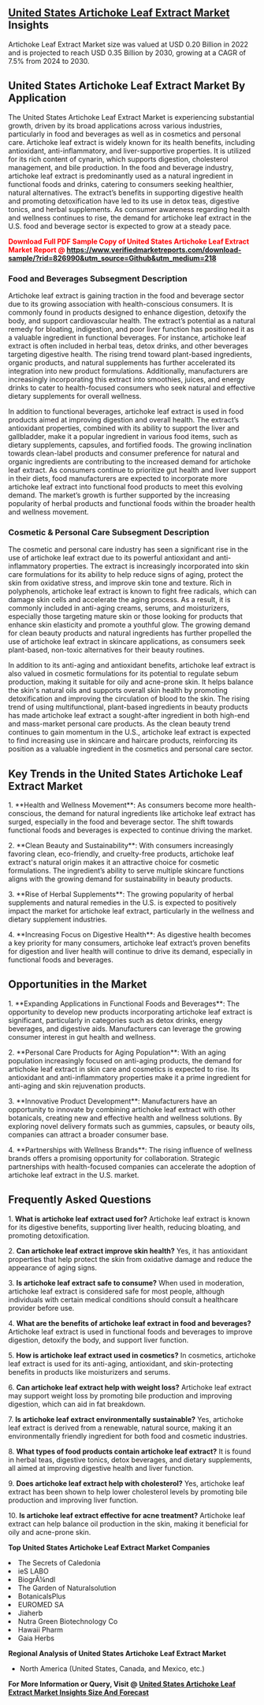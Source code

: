 <h2><a href="https://www.verifiedmarketreports.com/download-sample/?rid=826990&amp;utm_source=Github&amp;utm_medium=218" target="_blank">United States Artichoke Leaf Extract Market</a> Insights</h2><p>Artichoke Leaf Extract Market size was valued at USD 0.20 Billion in 2022 and is projected to reach USD 0.35 Billion by 2030, growing at a CAGR of 7.5% from 2024 to 2030.</p><p><h2>United States Artichoke Leaf Extract Market By Application</h2> <p>The United States Artichoke Leaf Extract Market is experiencing substantial growth, driven by its broad applications across various industries, particularly in food and beverages as well as in cosmetics and personal care. Artichoke leaf extract is widely known for its health benefits, including antioxidant, anti-inflammatory, and liver-supportive properties. It is utilized for its rich content of cynarin, which supports digestion, cholesterol management, and bile production. In the food and beverage industry, artichoke leaf extract is predominantly used as a natural ingredient in functional foods and drinks, catering to consumers seeking healthier, natural alternatives. The extract’s benefits in supporting digestive health and promoting detoxification have led to its use in detox teas, digestive tonics, and herbal supplements. As consumer awareness regarding health and wellness continues to rise, the demand for artichoke leaf extract in the U.S. food and beverage sector is expected to grow at a steady pace. <strong><p><span class=""><span style="color: #ff0000;"><strong>Download Full PDF Sample Copy of United States Artichoke Leaf Extract Market Report</strong> @ </span><a href="https://www.verifiedmarketreports.com/download-sample/?rid=826990&amp;utm_source=Github&amp;utm_medium=218" target="_blank">https://www.verifiedmarketreports.com/download-sample/?rid=826990&amp;utm_source=Github&amp;utm_medium=218</a></span></p></strong></p> <h3>Food and Beverages Subsegment Description</h3> <p>Artichoke leaf extract is gaining traction in the food and beverage sector due to its growing association with health-conscious consumers. It is commonly found in products designed to enhance digestion, detoxify the body, and support cardiovascular health. The extract’s potential as a natural remedy for bloating, indigestion, and poor liver function has positioned it as a valuable ingredient in functional beverages. For instance, artichoke leaf extract is often included in herbal teas, detox drinks, and other beverages targeting digestive health. The rising trend toward plant-based ingredients, organic products, and natural supplements has further accelerated its integration into new product formulations. Additionally, manufacturers are increasingly incorporating this extract into smoothies, juices, and energy drinks to cater to health-focused consumers who seek natural and effective dietary supplements for overall wellness.</p> <p>In addition to functional beverages, artichoke leaf extract is used in food products aimed at improving digestion and overall health. The extract’s antioxidant properties, combined with its ability to support the liver and gallbladder, make it a popular ingredient in various food items, such as dietary supplements, capsules, and fortified foods. The growing inclination towards clean-label products and consumer preference for natural and organic ingredients are contributing to the increased demand for artichoke leaf extract. As consumers continue to prioritize gut health and liver support in their diets, food manufacturers are expected to incorporate more artichoke leaf extract into functional food products to meet this evolving demand. The market’s growth is further supported by the increasing popularity of herbal products and functional foods within the broader health and wellness movement.</p> <h3>Cosmetic & Personal Care Subsegment Description</h3> <p>The cosmetic and personal care industry has seen a significant rise in the use of artichoke leaf extract due to its powerful antioxidant and anti-inflammatory properties. The extract is increasingly incorporated into skin care formulations for its ability to help reduce signs of aging, protect the skin from oxidative stress, and improve skin tone and texture. Rich in polyphenols, artichoke leaf extract is known to fight free radicals, which can damage skin cells and accelerate the aging process. As a result, it is commonly included in anti-aging creams, serums, and moisturizers, especially those targeting mature skin or those looking for products that enhance skin elasticity and promote a youthful glow. The growing demand for clean beauty products and natural ingredients has further propelled the use of artichoke leaf extract in skincare applications, as consumers seek plant-based, non-toxic alternatives for their beauty routines.</p> <p>In addition to its anti-aging and antioxidant benefits, artichoke leaf extract is also valued in cosmetic formulations for its potential to regulate sebum production, making it suitable for oily and acne-prone skin. It helps balance the skin's natural oils and supports overall skin health by promoting detoxification and improving the circulation of blood to the skin. The rising trend of using multifunctional, plant-based ingredients in beauty products has made artichoke leaf extract a sought-after ingredient in both high-end and mass-market personal care products. As the clean beauty trend continues to gain momentum in the U.S., artichoke leaf extract is expected to find increasing use in skincare and haircare products, reinforcing its position as a valuable ingredient in the cosmetics and personal care sector.</p> <h2>Key Trends in the United States Artichoke Leaf Extract Market</h2> <p>1. **Health and Wellness Movement**: As consumers become more health-conscious, the demand for natural ingredients like artichoke leaf extract has surged, especially in the food and beverage sector. The shift towards functional foods and beverages is expected to continue driving the market.</p> <p>2. **Clean Beauty and Sustainability**: With consumers increasingly favoring clean, eco-friendly, and cruelty-free products, artichoke leaf extract's natural origin makes it an attractive choice for cosmetic formulations. The ingredient’s ability to serve multiple skincare functions aligns with the growing demand for sustainability in beauty products.</p> <p>3. **Rise of Herbal Supplements**: The growing popularity of herbal supplements and natural remedies in the U.S. is expected to positively impact the market for artichoke leaf extract, particularly in the wellness and dietary supplement industries.</p> <p>4. **Increasing Focus on Digestive Health**: As digestive health becomes a key priority for many consumers, artichoke leaf extract’s proven benefits for digestion and liver health will continue to drive its demand, especially in functional foods and beverages.</p> <h2>Opportunities in the Market</h2> <p>1. **Expanding Applications in Functional Foods and Beverages**: The opportunity to develop new products incorporating artichoke leaf extract is significant, particularly in categories such as detox drinks, energy beverages, and digestive aids. Manufacturers can leverage the growing consumer interest in gut health and wellness.</p> <p>2. **Personal Care Products for Aging Population**: With an aging population increasingly focused on anti-aging products, the demand for artichoke leaf extract in skin care and cosmetics is expected to rise. Its antioxidant and anti-inflammatory properties make it a prime ingredient for anti-aging and skin rejuvenation products.</p> <p>3. **Innovative Product Development**: Manufacturers have an opportunity to innovate by combining artichoke leaf extract with other botanicals, creating new and effective health and wellness solutions. By exploring novel delivery formats such as gummies, capsules, or beauty oils, companies can attract a broader consumer base.</p> <p>4. **Partnerships with Wellness Brands**: The rising influence of wellness brands offers a promising opportunity for collaboration. Strategic partnerships with health-focused companies can accelerate the adoption of artichoke leaf extract in the U.S. market.</p> <h2>Frequently Asked Questions</h2> <p>1. <strong>What is artichoke leaf extract used for?</strong> Artichoke leaf extract is known for its digestive benefits, supporting liver health, reducing bloating, and promoting detoxification.</p> <p>2. <strong>Can artichoke leaf extract improve skin health?</strong> Yes, it has antioxidant properties that help protect the skin from oxidative damage and reduce the appearance of aging signs.</p> <p>3. <strong>Is artichoke leaf extract safe to consume?</strong> When used in moderation, artichoke leaf extract is considered safe for most people, although individuals with certain medical conditions should consult a healthcare provider before use.</p> <p>4. <strong>What are the benefits of artichoke leaf extract in food and beverages?</strong> Artichoke leaf extract is used in functional foods and beverages to improve digestion, detoxify the body, and support liver function.</p> <p>5. <strong>How is artichoke leaf extract used in cosmetics?</strong> In cosmetics, artichoke leaf extract is used for its anti-aging, antioxidant, and skin-protecting benefits in products like moisturizers and serums.</p> <p>6. <strong>Can artichoke leaf extract help with weight loss?</strong> Artichoke leaf extract may support weight loss by promoting bile production and improving digestion, which can aid in fat breakdown.</p> <p>7. <strong>Is artichoke leaf extract environmentally sustainable?</strong> Yes, artichoke leaf extract is derived from a renewable, natural source, making it an environmentally friendly ingredient for both food and cosmetic industries.</p> <p>8. <strong>What types of food products contain artichoke leaf extract?</strong> It is found in herbal teas, digestive tonics, detox beverages, and dietary supplements, all aimed at improving digestive health and liver function.</p> <p>9. <strong>Does artichoke leaf extract help with cholesterol?</strong> Yes, artichoke leaf extract has been shown to help lower cholesterol levels by promoting bile production and improving liver function.</p> <p>10. <strong>Is artichoke leaf extract effective for acne treatment?</strong> Artichoke leaf extract can help balance oil production in the skin, making it beneficial for oily and acne-prone skin.</p> </p><p><strong>Top United States Artichoke Leaf Extract Market Companies</strong></p><div data-test-id=""><p><li>The Secrets of Caledonia</li><li> ieS LABO</li><li> BiogrÃ¼ndl</li><li> The Garden of Naturalsolution</li><li> BotanicalsPlus</li><li> EUROMED SA</li><li> Jiaherb</li><li> Nutra Green Biotechnology Co</li><li> Hawaii Pharm</li><li> Gaia Herbs</li></p><div><strong>Regional Analysis of&nbsp;United States Artichoke Leaf Extract Market</strong></div><ul><li dir="ltr"><p dir="ltr">North America&nbsp;(United States, Canada, and Mexico, etc.)</p></li></ul><p><strong>For More Information or Query, Visit @&nbsp;</strong><strong><a href="https://www.verifiedmarketreports.com/product/artichoke-leaf-extract-market/?utm_source=Github&amp;utm_medium=218" target="_blank">United States Artichoke Leaf Extract Market Insights Size And Forecast</a></strong></p></div>
